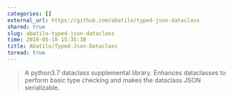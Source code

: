 ```yaml
---
categories: []
external_url: https://github.com/abatilo/typed-json-dataclass
shared: true
slug: abatilo-typed-json-dataclass
time: 2019-05-18 15:35:38
title: Abatilo/Typed-Json-Dataclass
toread: true
---
```


> A python3.7 dataclass supplemental library. Enhances dataclasses to perform basic type checking and makes the dataclass JSON serializable.
